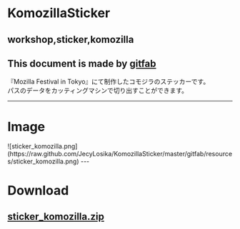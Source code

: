 # KomozillaSticker
## workshop,sticker,komozilla
This document is made by [gitfab](http://gitfab.org)
---
『Mozilla Festival in Tokyo』にて制作したコモジラのステッカーです。<br>
パスのデータをカッティングマシンで切り出すことができます。<br>


---
<h1>Image</h1>
![sticker_komozilla.png](https://raw.github.com/JecyLosika/KomozillaSticker/master/gitfab/resources/sticker_komozilla.png)
---
<h1>Download</h1>


[sticker_komozilla.zip](https://raw.github.com/JecyLosika/KomozillaSticker/master/gitfab/resources/sticker_komozilla.zip)
---
